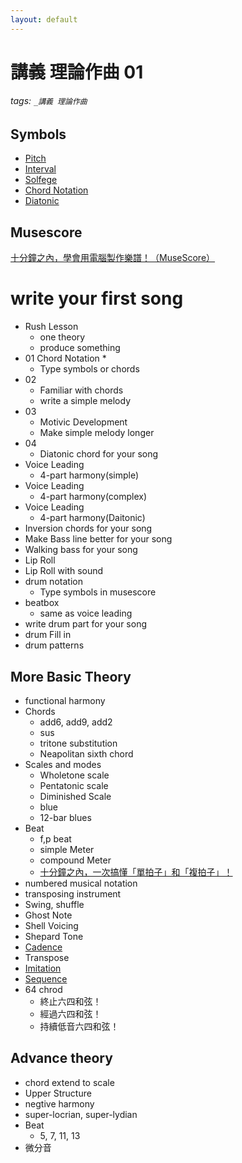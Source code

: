 ```yaml
---
layout: default
---
```


# 講義 理論作曲 01

###### tags: `_講義 理論作曲`

## Symbols
* [Pitch](https://wiki.posetmage.com/Knowledge/Art/Music/Music%20Theory/Pitch/)
* [Interval](https://wiki.posetmage.com/Knowledge/Art/Music/Music%20Theory/Interval/)
* [Solfege](https://wiki.posetmage.com/Knowledge/Art/Music/Music%20Theory/Solfege/)
* [Chord Notation](https://wiki.posetmage.com/Knowledge/Art/Music/Music%20Theory/Chord%20Notation/)
* [Diatonic](https://wiki.posetmage.com/Knowledge/Art/Music/Music%20Theory/Diatonic/)

## Musescore
[十分鐘之內，學會用電腦製作樂譜！（MuseScore）](https://www.youtube.com/watch?v=LAOM7JiDp4E)


# write your first song
* Rush Lesson
  * one theory
  * produce something
* 01 Chord Notation
  * 
  * Type symbols or chords
* 02
  * Familiar with chords
  * write a simple melody
* 03
  * Motivic Development
  * Make simple melody longer
* 04
  * Diatonic chord for your song
* Voice Leading
  * 4-part harmony(simple)
* Voice Leading
  * 4-part harmony(complex)
* Voice Leading
  * 4-part harmony(Daitonic)
* Inversion chords for your song
* Make Bass line better for your song
* Walking bass for your song
* Lip Roll
* Lip Roll with sound
* drum notation
  * Type symbols in musescore
* beatbox 
  * same as voice leading
* write drum part for your song
* drum Fill in 
* drum patterns

## More Basic Theory
* functional harmony
* Chords
  * add6, add9, add2
  * sus
  * tritone substitution
  * Neapolitan sixth chord
* Scales and modes
  * Wholetone scale
  * Pentatonic scale
  * Diminished Scale
  * blue
  * 12-bar blues
* Beat
  * f,p beat
  * simple Meter
  * compound Meter
  * [十分鐘之內，一次搞懂「單拍子」和「複拍子」！](https://www.youtube.com/watch?time_continue=1&v=j2V_hIZ5INs)
* numbered musical notation
* transposing instrument
* Swing, shuffle
* Ghost Note
* Shell Voicing
* Shepard Tone
* [Cadence](https://en.wikipedia.org/wiki/Cadence)
* Transpose
* [Imitation](https://en.wikipedia.org/wiki/Imitation_(music))
* [Sequence](https://en.wikipedia.org/wiki/Sequence_(music))
* 64 chrod
  * 終止六四和弦！
  * 經過六四和弦！
  * 持續低音六四和弦！

## Advance theory
* chord extend to scale
* Upper Structure
* negtive harmony
* super-locrian, super-lydian
* Beat
  * 5, 7, 11, 13 
* 微分音